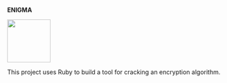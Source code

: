 **ENIGMA**

<!-- ![enigma machine](https://th-thumbnailer.cdn-si-edu.com/SwAqdAOJbqKFh89NNlvkqrtpHng=/1000x750/filters:no_upscale()/https://tf-cmsv2-smithsonianmag-media.s3.amazonaws.com/filer/f5/95/f59548db-c8c7-47a0-8404-9e44cd4b8db6/enigma.jpg) -->

<img src="https://th-thumbnailer.cdn-si-edu.com/SwAqdAOJbqKFh89NNlvkqrtpHng=/1000x750/filters:no_upscale()/https://tf-cmsv2-smithsonianmag-media.s3.amazonaws.com/filer/f5/95/f59548db-c8c7-47a0-8404-9e44cd4b8db6/enigma.jpg" width="100" height="100">

This project uses Ruby to build a tool for cracking an encryption algorithm.  
